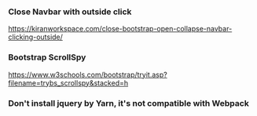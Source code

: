 ### Close Navbar with outside click
https://kiranworkspace.com/close-bootstrap-open-collapse-navbar-clicking-outside/

### Bootstrap ScrollSpy
https://www.w3schools.com/bootstrap/tryit.asp?filename=trybs_scrollspy&stacked=h

### Don't install jquery by Yarn, it's not compatible with Webpack
